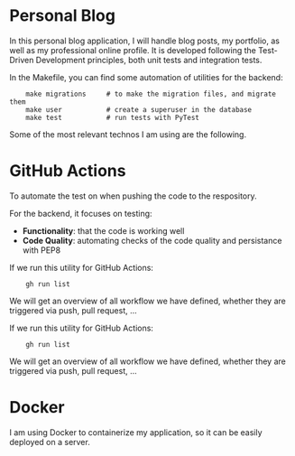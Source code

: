 # Personal Blog
In this personal blog application, I will handle blog posts, my portfolio, as well as my professional online profile.
It is developed following the Test-Driven Development principles, both unit tests and integration tests.

In the Makefile, you can find some automation of utilities for the backend:
```
    make migrations     # to make the migration files, and migrate them
    make user           # create a superuser in the database
    make test           # run tests with PyTest
```

Some of the most relevant technos I am using are the following.

# GitHub Actions
To automate the test on when pushing the code to the respository.

For the backend, it focuses on testing:
- **Functionality**: that the code is working well
- **Code Quality**: automating checks of the code quality and persistance with PEP8

If we run this utility for GitHub Actions:
```
    gh run list
```
We will get an overview of all workflow we have defined, whether they are triggered via  push, pull request, ...


If we run this utility for GitHub Actions:
```
    gh run list
```
We will get an overview of all workflow we have defined, whether they are triggered via  push, pull request, ...


# Docker
I am using Docker to containerize my application, so it can be easily deployed on a server.